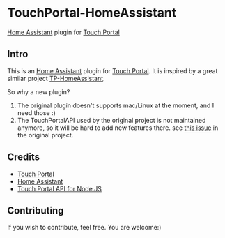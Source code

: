 # TouchPortal-HomeAssistant
[Home Assistant](https://www.home-assistant.io/) plugin for [Touch Portal](https://www.touch-portal.com/)

## Intro
This is an [Home Assistant](https://www.home-assistant.io/) plugin for [Touch Portal](https://www.touch-portal.com/).
It is inspired by a great similar project [TP-HomeAssistant](https://github.com/jaybz/TP-HomeAssistant).

So why a new plugin?
1. The original plugin doesn't supports mac/Linux at the moment, and I need those :)
2. The TouchPortalAPI used by the original project is not maintained anymore, so it will be hard to add new features there. see [this issue](https://github.com/jaybz/TP-HomeAssistant/issues/20) in the original project.

## Credits
* [Touch Portal](https://www.touch-portal.com/)
* [Home Assistant](https://www.home-assistant.io/)
* [Touch Portal API for Node.JS](https://github.com/spdermn02/touchportal-node-api)

## Contributing
If you wish to contribute, feel free. You are welcome:)
